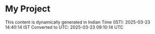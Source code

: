 # My Project

This content is dynamically generated in Indian Time (IST): 2025-03-23 14:40:14 IST
Converted to UTC: 2025-03-23 09:10:14 UTC

